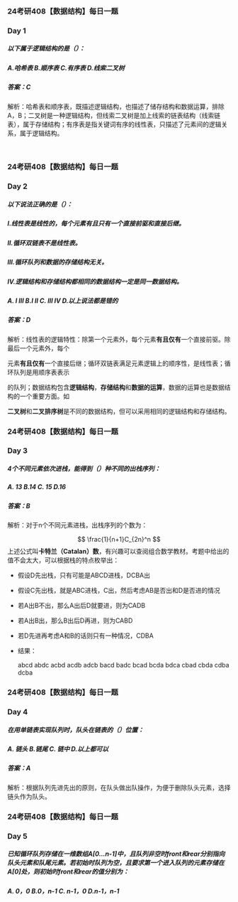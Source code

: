 ### 24考研408【数据结构】每日一题 



### Day 1

##### 以下属于逻辑结构的是（）：

##### A.哈希表       B.顺序表          C.有序表         D.线索二叉树 



##### 答案：C

解析：哈希表和顺序表，既描述逻辑结构，也描述了储存结构和数据运算，排除A，B；二叉树是一种逻辑结构，但线索二叉树是加上线索的链表结构（线索链表），属于存储结构；有序表是指关键词有序的线性表，只描述了元素间的逻辑关系，属于逻辑结构。

​      

### 24考研408【数据结构】每日一题 

### Day 2

##### 以下说法正确的是（）：

##### Ⅰ.线性表是线性的，每个元素有且只有一个直接前驱和直接后继。

##### Ⅱ.循环双链表不是线性表。

##### Ⅲ.循环队列和数据的存储结构无关。

##### Ⅳ.逻辑结构和存储结构都相同的数据结构一定是同一数据结构。



##### A. Ⅰ Ⅲ      B.Ⅰ Ⅱ          C. Ⅲ Ⅳ         D.以上说法都是错的



##### 答案：D

解析：线性表的逻辑特性：除第一个元素外，每个元素**有且仅有**一个直接前驱。除最后一个元素外，每个

元素**有且仅有**一个直接后继；循环双链表满足元素逻辑上的顺序性，是线性表；循环队列是用顺序表表示

的队列；数据结构包含**逻辑结构**，**存储结构**和**数据的运算**，数据的运算也是数据结构的一个重要方面。如

**二叉树**和**二叉排序树**是不同的数据结构，但可以采用相同的逻辑结构和存储结构。



### 24考研408【数据结构】每日一题 

### Day 3

##### 4个不同元素依次进栈，能得到（）种不同的出栈序列：

##### A. 13                    B.14                        C. 15                       D.16



##### 答案：B

解析：对于n个不同元素进栈，出栈序列的个数为：

$$
\frac{1}{n+1}C_{2n}^n
$$
上述公式叫**卡特兰（Catalan）数**，有兴趣可以查阅组合数学教材。考题中给出的值不会太大，可以根据栈的特点枚举出：

- 假设D先出栈，只有可能是ABCD进栈，DCBA出

- 假设C先出栈，就是ABC进栈，C出，然后考虑AB是否出和D是否进的情况

- 若A出B不出，那么A出后D就要进，则为CADB

- 若A出B出，那么B出后D再进，则为CABD

- 若D先进再考虑A和B的话则只有一种情况，CDBA

- 结果：

  abcd  abdc  acbd  acdb
  adcb  bacd  badc  bcad
  bcda  bdca  cbad  cbda
  cdba  dcba





### 24考研408【数据结构】每日一题 

### Day 4

##### 在用单链表实现队列时，队头在链表的（）位置：

##### A. 链头                    B.链尾                        C. 链中                       D.以上都可以



##### 答案：A

解析：根据队列先进先出的原则，在队头做出队操作，为便于删除队头元素，选择链头作为队头。



### 24考研408【数据结构】每日一题 

### Day 5

##### 已知循环队列存储在一维数组A[0...n-1]中，且队列非空时front和rear分别指向队头元素和队尾元素。若初始时队列为空，且要求第一个进入队列的元素存储在A[0]处，则初始时front和rear的值分别为：



##### A. 0，0                          B.0，n-1                               C. n-1，0                             D.n-1，n-1
